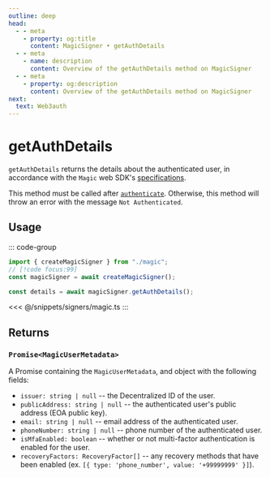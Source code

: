 ```yaml
---
outline: deep
head:
  - - meta
    - property: og:title
      content: MagicSigner • getAuthDetails
  - - meta
    - name: description
      content: Overview of the getAuthDetails method on MagicSigner
  - - meta
    - property: og:description
      content: Overview of the getAuthDetails method on MagicSigner
next:
  text: Web3auth
---
```


# getAuthDetails

`getAuthDetails` returns the details about the authenticated user, in accordance with the `Magic` web SDK's [specifications](https://magic.link/docs/api/client-side-sdks/web#getinfo).

This method must be called after [`authenticate`](/packages/aa-signers/magic/authenticate). Otherwise, this method will throw an error with the message `Not Authenticated`.

## Usage

::: code-group

```ts [example.ts]
import { createMagicSigner } from "./magic";
// [!code focus:99]
const magicSigner = await createMagicSigner();

const details = await magicSigner.getAuthDetails();
```

<<< @/snippets/signers/magic.ts
:::

## Returns

### `Promise<MagicUserMetadata>`

A Promise containing the `MagicUserMetadata`, and object with the following fields:

- `issuer: string | null` -- the Decentralized ID of the user.
- `publicAddress: string | null` -- the authenticated user's public address (EOA public key).
- `email: string | null` -- email address of the authenticated user.
- `phoneNumber: string | null` -- phone number of the authenticated user.
- `isMfaEnabled: boolean` -- whether or not multi-factor authentication is enabled for the user.
- `recoveryFactors: RecoveryFactor[]` -- any recovery methods that have been enabled (ex. `[{ type: 'phone_number', value: '+99999999' }]`).
